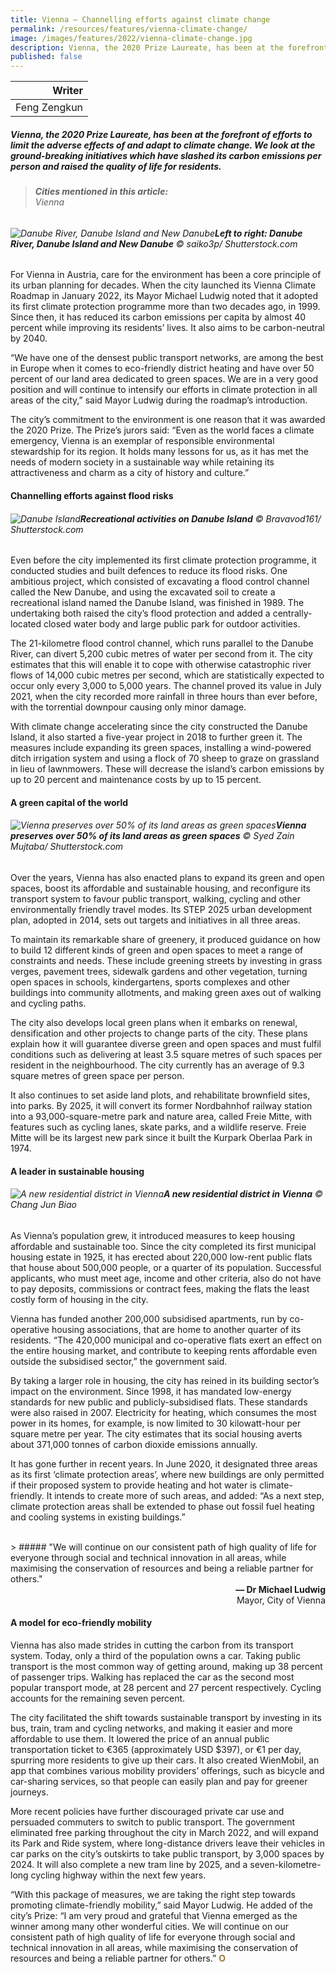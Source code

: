 ```yaml
---
title: Vienna – Channelling efforts against climate change
permalink: /resources/features/vienna-climate-change/
image: /images/features/2022/vienna-climate-change.jpg
description: Vienna, the 2020 Prize Laureate, has been at the forefront of efforts to limit the adverse effects of and adapt to climate change. We look at the ground-breaking initiatives which have slashed its carbon emissions per person and raised the quality of life for residents. 
published: false
---
```


| Writer | 
| ---: |
| Feng Zengkun |

##### Vienna, the 2020 Prize Laureate, has been at the forefront of efforts to limit the adverse effects of and adapt to climate change. We look at the ground-breaking initiatives which have slashed its carbon emissions per person and raised the quality of life for residents.

> ###### **Cities mentioned in this article:** <br> Vienna

###### ![Danube River, Danube Island and New Danube](/images/features/2022/vienna-climate-change.jpg)**Left to right: Danube River, Danube Island and New Danube** © saiko3p/ Shutterstock.com

For Vienna in Austria, care for the environment has been a core principle of its urban planning for decades. When the city launched its Vienna Climate Roadmap in January 2022, its Mayor Michael Ludwig noted that it adopted its first climate protection programme more than two decades ago, in 1999. Since then, it has reduced its carbon emissions per capita by almost 40 percent while improving its residents’ lives. It also aims to be carbon-neutral by 2040.

“We have one of the densest public transport networks, are among the best in Europe when it comes to eco-friendly district heating and have over 50 percent of our land area dedicated to green spaces. We are in a very good position and will continue to intensify our efforts in climate protection in all areas of the city,” said Mayor Ludwig during the roadmap’s introduction. 

The city’s commitment to the environment is one reason that it was awarded the 2020 Prize. The Prize’s jurors said: “Even as the world faces a climate emergency, Vienna is an exemplar of responsible environmental stewardship for its region. It holds many lessons for us, as it has met the needs of modern society in a sustainable way while retaining its attractiveness and charm as a city of history and culture.”  

#### **Channelling efforts against flood risks**

###### ![Danube Island](/images/features/2022/danube-island.jpg/)**Recreational activities on Danube Island** © Bravavod161/ Shutterstock.com

Even before the city implemented its first climate protection programme, it conducted studies and built defences to reduce its flood risks. One ambitious project, which consisted of excavating a flood control channel called the New Danube, and using the excavated soil to create a recreational island named the Danube Island, was finished in 1989. The undertaking both raised the city’s flood protection and added a centrally-located closed water body and large public park for outdoor activities.

The 21-kilometre flood control channel, which runs parallel to the Danube River, can divert 5,200 cubic metres of water per second from it. The city estimates that this will enable it to cope with otherwise catastrophic river flows of 14,000 cubic metres per second, which are statistically expected to occur only every 3,000 to 5,000 years. The channel proved its value in July 2021, when the city recorded more rainfall in three hours than ever before, with the torrential downpour causing only minor damage.

With climate change accelerating since the city constructed the Danube Island, it also started a five-year project in 2018 to further green it. The measures include expanding its green spaces, installing a wind-powered ditch irrigation system and using a flock of 70 sheep to graze on grassland in lieu of lawnmowers. These will decrease the island’s carbon emissions by up to 20 percent and maintenance costs by up to 15 percent. 

#### **A green capital of the world**

###### ![Vienna preserves over 50% of its land areas as green spaces](/images/features/2022/vienna-greenery.jpg/)**Vienna preserves over 50% of its land areas as green spaces** © Syed Zain Mujtaba/ Shutterstock.com

Over the years, Vienna has also enacted plans to expand its green and open spaces, boost its affordable and sustainable housing, and reconfigure its transport system to favour public transport, walking, cycling and other environmentally friendly travel modes. Its STEP 2025 urban development plan, adopted in 2014, sets out targets and initiatives in all three areas.

To maintain its remarkable share of greenery, it produced guidance on how to build 12 different kinds of green and open spaces to meet a range of constraints and needs. These include greening streets by investing in grass verges, pavement trees, sidewalk gardens and other vegetation, turning open spaces in schools, kindergartens, sports complexes and other buildings into community allotments, and making green axes out of walking and cycling paths. 

The city also develops local green plans when it embarks on renewal, densification and other projects to change parts of the city. These plans explain how it will guarantee diverse green and open spaces and must fulfil conditions such as delivering at least 3.5 square metres of such spaces per resident in the neighbourhood. The city currently has an average of 9.3 square metres of green space per person.

It also continues to set aside land plots, and rehabilitate brownfield sites, into parks. By 2025, it will convert its former Nordbahnhof railway station into a 93,000-square-metre park and nature area, called Freie Mitte, with features such as cycling lanes, skate parks, and a wildlife reserve. Freie Mitte will be its largest new park since it built the Kurpark Oberlaa Park in 1974.

#### **A leader in sustainable housing**

###### ![A new residential district in Vienna](/images/features/2022/aspern-seestadt.jpg/)**A new residential district in Vienna** © Chang Jun Biao

As Vienna’s population grew, it introduced measures to keep housing affordable and sustainable too. Since the city completed its first municipal housing estate in 1925, it has erected about 220,000 low-rent public flats that house about 500,000 people, or a quarter of its population. Successful applicants, who must meet age, income and other criteria, also do not have to pay deposits, commissions or contract fees, making the flats the least costly form of housing in the city.

Vienna has funded another 200,000 subsidised apartments, run by co-operative housing associations, that are home to another quarter of its residents. “The 420,000 municipal and co-operative flats exert an effect on the entire housing market, and contribute to keeping rents affordable even outside the subsidised sector,” the government said.

By taking a larger role in housing, the city has reined in its building sector’s impact on the environment. Since 1998, it has mandated low-energy standards for new public and publicly-subsidised flats. These standards were also raised in 2007. Electricity for heating, which consumes the most power in its homes, for example, is now limited to 30 kilowatt-hour per square metre per year. The city estimates that its social housing averts about 371,000 tonnes of carbon dioxide emissions annually.

It has gone further in recent years. In June 2020, it designated three areas as its first ‘climate protection areas’, where new buildings are only permitted if their proposed system to provide heating and hot water is climate-friendly. It intends to create more of such areas, and added: “As a next step, climate protection areas shall be extended to phase out fossil fuel heating and cooling systems in existing buildings.”

<br>
> ##### "We will continue on our consistent path of high quality of life for everyone through social and technical innovation in all areas, while maximising the conservation of resources and being a reliable partner for others."

<div align="right"><b>— Dr Michael Ludwig</b> <br> Mayor, City of Vienna</div>

#### **A model for eco-friendly mobility**

Vienna has also made strides in cutting the carbon from its transport system. Today, only a third of the population owns a car. Taking public transport is the most common way of getting around, making up 38 percent of passenger trips. Walking has replaced the car as the second most popular transport mode, at 28 percent and 27 percent respectively. Cycling accounts for the remaining seven percent. 

The city facilitated the shift towards sustainable transport by investing in its bus, train, tram and cycling networks, and making it easier and more affordable to use them. It lowered the price of an annual public transportation ticket to €365 (approximately USD $397), or €1 per day, spurring more residents to give up their cars. It also created WienMobil, an app that combines various mobility providers’ offerings, such as bicycle and car-sharing services, so that people can easily plan and pay for greener journeys.

More recent policies have further discouraged private car use and persuaded commuters to switch to public transport. The government eliminated free parking throughout the city in March 2022, and will expand its Park and Ride system, where long-distance drivers leave their vehicles in car parks on the city’s outskirts to take public transport, by 3,000 spaces by 2024. It will also complete a new tram line by 2025, and a seven-kilometre-long cycling highway within the next few years.

“With this package of measures, we are taking the right step towards promoting climate-friendly mobility,” said Mayor Ludwig. He added of the city’s Prize: “I am very proud and grateful that Vienna emerged as the winner among many other wonderful cities. We will continue on our consistent path of high quality of life for everyone through social and technical innovation in all areas, while maximising the conservation of resources and being a reliable partner for others.” <b><font color="#967942">O</font></b>
